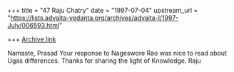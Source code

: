 +++
title = "47 Raju Chatry"
date = "1997-07-04"
upstream_url = "https://lists.advaita-vedanta.org/archives/advaita-l/1997-July/006593.html"

+++
[Archive link](https://lists.advaita-vedanta.org/archives/advaita-l/1997-July/006593.html)

Namaste,  Prasad
Your response to Nageswore Rao was nice to read about Ugas differences.
Thanks for sharing the light of Knowledge. Raju

